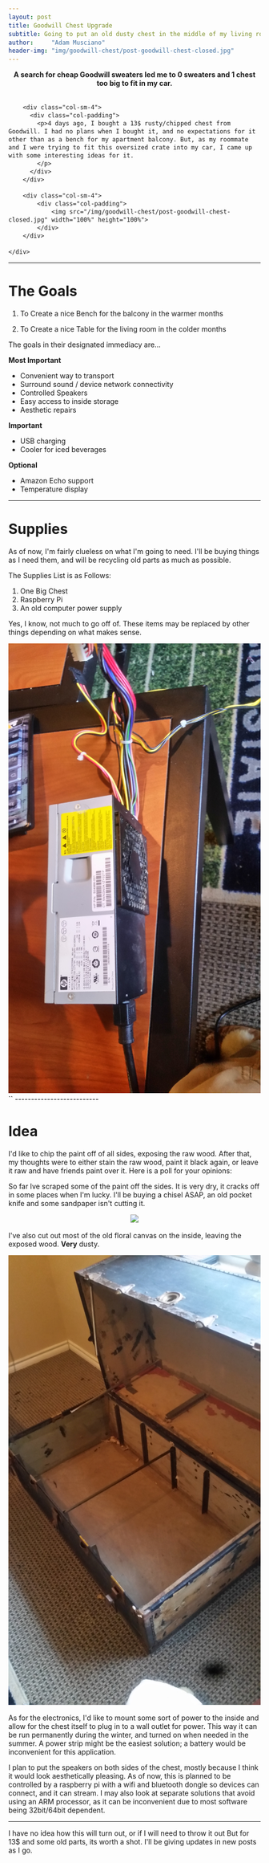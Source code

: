 ```yaml
---
layout: post
title: Goodwill Chest Upgrade
subtitle: Going to put an old dusty chest in the middle of my living room for a few weeks
author:     "Adam Musciano"
header-img: "img/goodwill-chest/post-goodwill-chest-closed.jpg"
---
```


<style>
@media ( min-width: 768px ) {
    .grid-divider {
        position: relative;
        padding: 0;
    }
    .grid-divider>[class*='col-'] {
        position: static;
    }
    .grid-divider>[class*='col-']:nth-child(n+2):before {
        content: "";
        border-left: 1px solid #DDD;
        position: absolute;
        top: 0;
        bottom: 0;
    }
    .col-padding {
        padding: 0 15px;
    }
}
</style>

<div style="text-align:center">
    <b>A search for cheap Goodwill sweaters led me to 0 sweaters and 1 chest too big to fit in my car.</b>
</div>
<br>

<div class="container">
    <div class="row grid-divider">

        <div class="col-sm-4">
          <div class="col-padding">  
            <p>4 days ago, I bought a 13$ rusty/chipped chest from Goodwill. I had no plans when I bought it, and no expectations for it other than as a bench for my apartment balcony. But, as my roommate and I were trying to fit this oversized crate into my car, I came up with some interesting ideas for it.
            </p>
          </div>
        </div>

        <div class="col-sm-4">
            <div class="col-padding">
                <img src="/img/goodwill-chest/post-goodwill-chest-closed.jpg" width="100%" height="100%">
            </div>
        </div>

    </div>

</div>



------------------------


The Goals
===========

1. To Create a nice Bench for the balcony in the warmer months

2. To Create a nice Table for the living room in the colder months


The goals in their designated immediacy are...

**Most Important**

* Convenient way to transport
* Surround sound / device network connectivity
* Controlled Speakers
* Easy access to inside storage
* Aesthetic repairs

**Important**

* USB charging
* Cooler for iced beverages

**Optional**

* Amazon Echo support
* Temperature display

-----------------

Supplies
========

As of now, I'm fairly clueless on what I'm going to need. I'll be buying things as I need them, and will be recycling old parts as much as possible.

The Supplies List is as Follows:

1. One Big Chest
2. Raspberry Pi
3. An old computer power supply

Yes, I know, not much to go off of. These items may be replaced by other things depending on what makes sense.

<div style="text-align:center">
    <img src="/img/goodwill-chest/post-goodwill-psu.jpg" >
</div>
``
--------------------------

Idea  
====

I'd like to chip the paint off of all sides, exposing the raw wood. After that, my thoughts were to either stain the raw wood, paint it black again, or leave it raw and have friends paint over it. Here is a poll for your opinions:

<script type="text/javascript" src="//www.websitegoodies.com/poll.php?id=114229"></script>

So far Ive scraped some of the paint off the sides. It is very dry, it cracks off in some places when I'm lucky. I'll be buying a chisel ASAP, an old pocket knife and some sandpaper isn't cutting it.

<div style="text-align:center">
    <img src="/img/goodwill-chest/post-goodwill-chest-side-sanded.jpg" >
</div>

I've also cut out most of the old floral canvas on the inside, leaving the exposed wood. **Very** dusty.
<div style="text-align:center">
    <img src="/img/goodwill-chest/post-goodwill-chest-inner.jpg" >
</div>

As for the electronics, I'd like to mount some sort of power to the inside and allow for the chest itself to plug in to a wall outlet for power. This way it can be run permanently during the winter, and turned on when needed in the summer. A power strip might be the easiest solution; a battery would be inconvenient for this application.

I plan to put the speakers on both sides of the chest, mostly because I think it would look aesthetically pleasing. As of now, this is planned to be controlled by a raspberry pi with a wifi and bluetooth dongle so devices can connect, and it can stream. I may also look at separate solutions that avoid using an ARM processor, as it can be inconvenient due to most software being 32bit/64bit dependent.


---------------------------------

I have no idea how this will turn out, or if I will need to throw it out But for 13$ and some old parts, its worth a shot. I'll be giving updates in new posts as I go.
